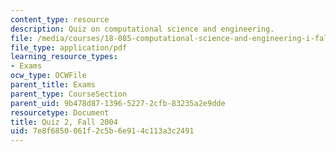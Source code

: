 ```yaml
---
content_type: resource
description: Quiz on computational science and engineering.
file: /media/courses/18-085-computational-science-and-engineering-i-fall-2008/7e8f6850061f2c5b6e914c113a3c2491_quiz218085f04.pdf
file_type: application/pdf
learning_resource_types:
- Exams
ocw_type: OCWFile
parent_title: Exams
parent_type: CourseSection
parent_uid: 9b478d87-1396-5227-2cfb-83235a2e9dde
resourcetype: Document
title: Quiz 2, Fall 2004
uid: 7e8f6850-061f-2c5b-6e91-4c113a3c2491
---
```

